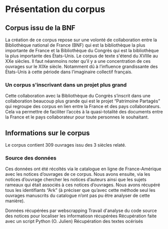 # Présentation du corpus
## Corpus issu de la BNF
La création de ce corpus repose sur une volonté de collaboration entre la Bibliothèque national de France (BNF) qui est la bibliothèque la plus importante de France et la Bibliothèque du Congrès qui est la bibliothèque la plus importante des États-Unis. Le corpus de texte s'étend du XVIIIe au XXe siècles. Il faut néanmoins noter qu’il y a une concentration de ces ouvrages sur le XIXe siècle. Notamment dû à l’influence grandissante des États-Unis à cette période dans l’imaginaire collectif français. 

### Un corpus s'inscrivant dans un projet plus grand   
Cette collaboration avec la Bibliothèque du Congrès s’inscrit dans une collaboration beaucoup plus grande qui est le projet “Patrimoine Partagés” qui regroupe des corpus en lien entre la France et des pays collaborateurs. Cela va permettre de faciliter l’accès à la quasi-totalité des documents entre la France et le pays collaborateur pour toute personnes le souhaitant.  


## Informations sur le corpus 
Le corpus contient 309 ouvrages issu des 3 siècles relaté.  

### Source des données
Ces données ont été récoltés via le catalogue en ligne de France-Amérique avec les notices d’ouvrages de ce corpus. Nous avons ensuite, via les notices d’ouvrage chercher les notices d’auteurs ainsi que les sujets rameaux qui était associés à ces notices d’ouvrages. Nous avons récupéré tous les identifiants “Ark” (à préciser que qu’avec cette méthode seul les ouvrages manuscrits du catalogue n’ont pas pu être analyser de cette manière).  


Données récupérées par webscrapping
Travail d'analyse du code source des notices pour localiser les informatiosn récupérées
Récupération faite avec un script Python (O. Julien)
Récupération des textes océrisés
